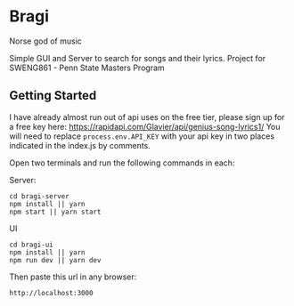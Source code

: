 # Bragi

Norse god of music

Simple GUI and Server to search for songs and their lyrics.
Project for SWENG861 - Penn State Masters Program

## Getting Started

I have already almost run out of api uses on the free tier, please sign up for a free key here:
https://rapidapi.com/Glavier/api/genius-song-lyrics1/
You will need to replace ```process.env.API_KEY``` with your api key in two places indicated in the index.js by comments.

Open two terminals and run the following commands in each:

Server:

```
cd bragi-server
npm install || yarn
npm start || yarn start
```

UI

```
cd bragi-ui
npm install || yarn
npm run dev || yarn dev
```
Then paste this url in any browser:
```
http://localhost:3000
```


